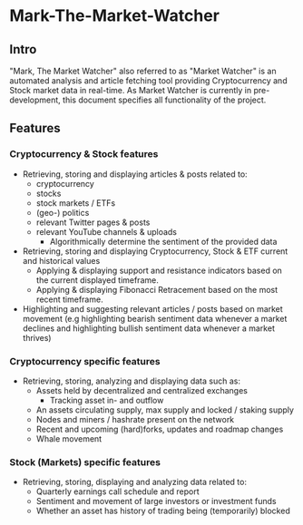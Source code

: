 # Mark-The-Market-Watcher

## Intro
"Mark, The Market Watcher" also referred to as "Market Watcher" is an automated analysis and article fetching tool providing Cryptocurrency and Stock market data in real-time.
As Market Watcher is currently in pre-development, this document specifies all functionality of the project.

## Features
### Cryptocurrency & Stock features
- Retrieving, storing and displaying articles & posts related to:
    - cryptocurrency
    - stocks
    - stock markets / ETFs
    - (geo-) politics
    - relevant Twitter pages & posts
    - relevant YouTube channels & uploads
        - Algorithmically determine the sentiment of the provided data
- Retrieving, storing and displaying Cryptocurrency, Stock & ETF current and historical values
    - Applying & displaying support and resistance indicators based on the current displayed timeframe.
    - Applying & displaying Fibonacci Retracement based on the most recent timeframe.
- Highlighting and suggesting relevant articles / posts based on market movement (e.g highlighting bearish sentiment data whenever a market declines and highlighting bullish sentiment data whenever a market thrives)

### Cryptocurrency specific features
- Retrieving, storing, analyzing and displaying data such as:
    - Assets held by decentralized and centralized exchanges
        - Tracking asset in- and outflow
    - An assets circulating supply, max supply and locked / staking supply
    - Nodes and miners / hashrate present on the network 
    - Recent and upcoming (hard)forks, updates and roadmap changes
    - Whale movement

### Stock (Markets) specific features
- Retrieving, storing, displaying and analyzing data related to:
    - Quarterly earnings call schedule and report 
    - Sentiment and movement of large investors or investment funds
    - Whether an asset has history of trading being (temporarily) blocked